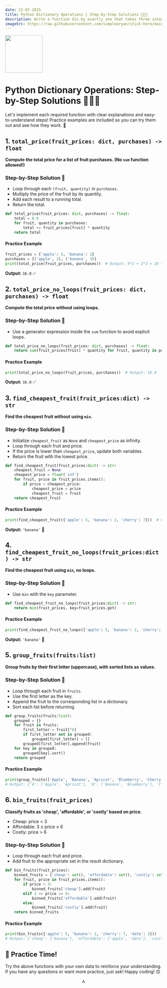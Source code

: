 ```yaml
---
date: 22-07-2025
title: Python Dictionary Operations | Step-by-Step Solutions 🍏🍌🍒
description: Write a function div_by_exactly_one that takes three integers num, a, and b. The function should return True if num is divisible by exactly one of the numbers a or b, and False otherwise.
imageSrc: https://raw.githubusercontent.com/simplearyan/stick-hero/main/assets/Screenshot.png
---
```


<img src="https://r2cdn.perplexity.ai/pplx-full-logo-primary-dark%402x.png" class="logo" width="120"/>

# Python Dictionary Operations: Step-by-Step Solutions 🍏🍌🍒

Let's implement each required function with clear explanations and easy-to-understand steps! Practice examples are included so you can try them out and see how they work. 🚀

## 1. `total_price(fruit_prices: dict, purchases) -> float`

**Compute the total price for a list of fruit purchases. (No `sum` function allowed!)**

### Step-by-Step Solution 🧩

- Loop through each `(fruit, quantity)` in `purchases`.
- Multiply the price of the fruit by its quantity.
- Add each result to a running total.
- Return the total.

```python
def total_price(fruit_prices: dict, purchases) -> float:
    total = 0.0
    for fruit, quantity in purchases:
        total += fruit_prices[fruit] * quantity
    return total
```


#### Practice Example

```python
fruit_prices = {'apple': 5, 'banana': 2}
purchases = [('apple', 2), ('banana', 3)]
print(total_price(fruit_prices, purchases))  # Output: 5*2 + 2*3 = 10 + 6 = 16.0
```

**Output:** `16.0` ✅

## 2. `total_price_no_loops(fruit_prices: dict, purchases) -> float`

**Compute the total price without using loops.**

### Step-by-Step Solution 🧩

- Use a generator expression inside the `sum` function to avoid explicit loops.

```python
def total_price_no_loops(fruit_prices: dict, purchases) -> float:
    return sum(fruit_prices[fruit] * quantity for fruit, quantity in purchases)
```


#### Practice Example

```python
print(total_price_no_loops(fruit_prices, purchases))  # Output: 16.0
```

**Output:** `16.0` ✅

## 3. `find_cheapest_fruit(fruit_prices:dict) -> str`

**Find the cheapest fruit without using `min`.**

### Step-by-Step Solution 🧩

- Initialize `cheapest_fruit` as `None` and `cheapest_price` as infinity.
- Loop through each fruit and price.
- If the price is lower than `cheapest_price`, update both variables.
- Return the fruit with the lowest price.

```python
def find_cheapest_fruit(fruit_prices:dict) -> str:
    cheapest_fruit = None
    cheapest_price = float('inf')
    for fruit, price in fruit_prices.items():
        if price < cheapest_price:
            cheapest_price = price
            cheapest_fruit = fruit
    return cheapest_fruit
```


#### Practice Example

```python
print(find_cheapest_fruit({'apple': 5, 'banana': 2, 'cherry': 7}))  # Output: 'banana'
```

**Output:** `'banana'` 🍌

## 4. `find_cheapest_fruit_no_loops(fruit_prices:dict) -> str`

**Find the cheapest fruit using `min`, no loops.**

### Step-by-Step Solution 🧩

- Use `min` with the `key` parameter.

```python
def find_cheapest_fruit_no_loops(fruit_prices:dict) -> str:
    return min(fruit_prices, key=fruit_prices.get)
```


#### Practice Example

```python
print(find_cheapest_fruit_no_loops({'apple': 5, 'banana': 2, 'cherry': 7}))  # Output: 'banana'
```

**Output:** `'banana'` 🍌

## 5. `group_fruits(fruits:list)`

**Group fruits by their first letter (uppercase), with sorted lists as values.**

### Step-by-Step Solution 🧩

- Loop through each fruit in `fruits`.
- Use the first letter as the key.
- Append the fruit to the corresponding list in a dictionary.
- Sort each list before returning.

```python
def group_fruits(fruits:list):
    grouped = {}
    for fruit in fruits:
        first_letter = fruit[^0]
        if first_letter not in grouped:
            grouped[first_letter] = []
        grouped[first_letter].append(fruit)
    for key in grouped:
        grouped[key].sort()
    return grouped
```


#### Practice Example

```python
print(group_fruits(['Apple', 'Banana', 'Apricot', 'Blueberry', 'Cherry']))
# Output: {'A': ['Apple', 'Apricot'], 'B': ['Banana', 'Blueberry'], 'C': ['Cherry']}
```


## 6. `bin_fruits(fruit_prices)`

**Classify fruits as 'cheap', 'affordable', or 'costly' based on price.**

- Cheap: price < 3
- Affordable: 3 ≤ price ≤ 6
- Costly: price > 6


### Step-by-Step Solution 🧩

- Loop through each fruit and price.
- Add fruit to the appropriate set in the result dictionary.

```python
def bin_fruits(fruit_prices):
    binned_fruits = {'cheap': set(), 'affordable': set(), 'costly': set()}
    for fruit, price in fruit_prices.items():
        if price < 3:
            binned_fruits['cheap'].add(fruit)
        elif 3 <= price <= 6:
            binned_fruits['affordable'].add(fruit)
        else:
            binned_fruits['costly'].add(fruit)
    return binned_fruits
```


#### Practice Example

```python
print(bin_fruits({'apple': 5, 'banana': 2, 'cherry': 7, 'date': 3}))
# Output: {'cheap': {'banana'}, 'affordable': {'apple', 'date'}, 'costly': {'cherry'}}
```


## 🎯 Practice Time!

Try the above functions with your own data to reinforce your understanding. If you have any questions or want more practice, just ask! Happy coding! 😊

<div style="text-align: center">⁂</div>

